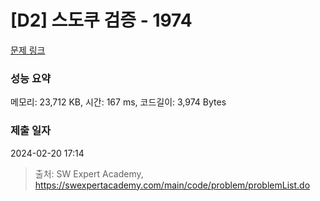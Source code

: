 # [D2] 스도쿠 검증 - 1974 

[문제 링크](https://swexpertacademy.com/main/code/problem/problemDetail.do?contestProbId=AV5Psz16AYEDFAUq) 

### 성능 요약

메모리: 23,712 KB, 시간: 167 ms, 코드길이: 3,974 Bytes

### 제출 일자

2024-02-20 17:14



> 출처: SW Expert Academy, https://swexpertacademy.com/main/code/problem/problemList.do